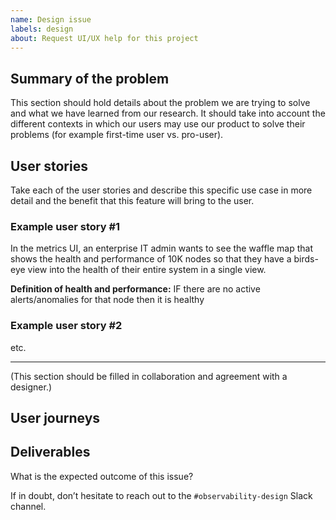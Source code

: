 ```yaml
---
name: Design issue
labels: design
about: Request UI/UX help for this project
---
```


## Summary of the problem
This section should hold details about the problem we are trying to solve and what we have learned from our research. It should take into account the different contexts in which our users may use our product to solve their problems (for example first-time user vs. pro-user).

## User stories
Take each of the user stories and describe this specific use case in more detail and the benefit that this feature will bring to the user.

### Example user story #1
In the metrics UI, an enterprise IT admin wants to see the waffle map that shows the health and performance of 10K nodes so that they have a birds-eye view into the health of their entire system in a single view.

**Definition of health and performance:**
IF there are no active alerts/anomalies for that node then it is healthy

### Example user story #2
etc.

----

(This section should be filled in collaboration and agreement with a designer.)

## User journeys


## Deliverables
What is the expected outcome of this issue?

If in doubt, don’t hesitate to reach out to the `#observability-design` Slack channel.

